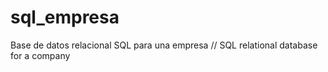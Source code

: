 # sql_empresa
Base de datos relacional SQL para una empresa  //  SQL relational database for a company 
